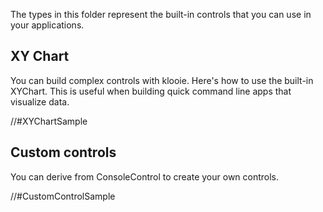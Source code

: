 ﻿The types in this folder represent the built-in controls that you can use in your applications.

## XY Chart

You can build complex controls with klooie. Here's how to use the built-in XYChart. This is useful when building quick command line apps that visualize data.

//#XYChartSample

## Custom controls

You can derive from ConsoleControl to create your own controls.

//#CustomControlSample